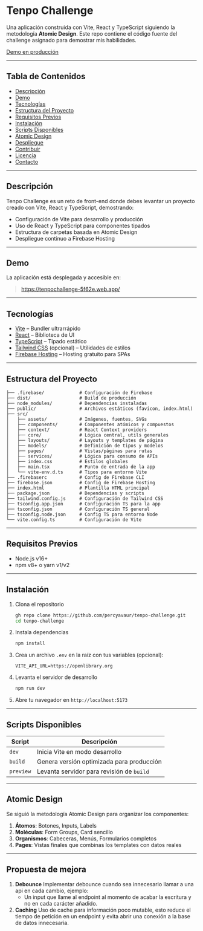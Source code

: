 # Tenpo Challenge

Una aplicación construida con Vite, React y TypeScript siguiendo la metodología **Atomic Design**. Este repo contiene el código fuente del challenge asignado para demostrar mis habilidades.

[Demo en producción](https://tenpochallenge-5f62e.web.app/)

---

## Tabla de Contenidos

- [Descripción](#descripción)  
- [Demo](#demo)  
- [Tecnologías](#tecnologías)  
- [Estructura del Proyecto](#estructura-del-proyecto)  
- [Requisitos Previos](#requisitos-previos)  
- [Instalación](#instalación)  
- [Scripts Disponibles](#scripts-disponibles)  
- [Atomic Design](#atomic-design)  
- [Despliegue](#despliegue)  
- [Contribuir](#contribuir)  
- [Licencia](#licencia)  
- [Contacto](#contacto)  

---

## Descripción

Tenpo Challenge es un reto de front-end donde debes levantar un proyecto creado con Vite, React y TypeScript, demostrando:

- Configuración de Vite para desarrollo y producción  
- Uso de React y TypeScript para componentes tipados  
- Estructura de carpetas basada en Atomic Design  
- Despliegue continuo a Firebase Hosting  

---

## Demo

La aplicación está desplegada y accesible en:

> https://tenpochallenge-5f62e.web.app/

---

## Tecnologías

- [Vite](https://vitejs.dev/) – Bundler ultrarrápido  
- [React](https://reactjs.org/) – Biblioteca de UI  
- [TypeScript](https://www.typescriptlang.org/) – Tipado estático  
- [Tailwind CSS](https://tailwindcss.com/) (opcional) – Utilidades de estilos  
- [Firebase Hosting](https://firebase.google.com/products/hosting) – Hosting gratuito para SPAs  

---

## Estructura del Proyecto

```
├── .firebase/             # Configuración de Firebase
├── dist/                  # Build de producción
├── node_modules/          # Dependencias instaladas
├── public/                # Archivos estáticos (favicon, index.html)
├── src/
│   ├── assets/            # Imágenes, fuentes, SVGs
│   ├── components/        # Componentes atómicos y compuestos
│   ├── context/           # React Context providers
│   ├── core/              # Lógica central, utils generales
│   ├── layouts/           # Layouts y templates de página
│   ├── models/            # Definición de tipos y modelos
│   ├── pages/             # Vistas/páginas para rutas
│   ├── services/          # Lógica para consumo de APIs
│   ├── index.css          # Estilos globales
│   ├── main.tsx           # Punto de entrada de la app
│   └── vite-env.d.ts      # Tipos para entorno Vite
├── .firebaserc            # Config de Firebase CLI
├── firebase.json          # Config de Firebase Hosting
├── index.html             # Plantilla HTML principal
├── package.json           # Dependencias y scripts
├── tailwind.config.js     # Configuración de Tailwind CSS
├── tsconfig.app.json      # Configuración TS para la app
├── tsconfig.json          # Configuración TS general
├── tsconfig.node.json     # Config TS para entorno Node
└── vite.config.ts         # Configuración de Vite
```

---

## Requisitos Previos

- Node.js v16+  
- npm v8+ o yarn v1/v2  

---

## Instalación

1. Clona el repositorio  
   ```bash
   gh repo clone https://github.com/percyavaur/tenpo-challenge.git
   cd tenpo-challenge
   ```
2. Instala dependencias  
   ```bash
   npm install
   ```
3. Crea un archivo `.env` en la raíz con tus variables (opcional):  
   ```
   VITE_API_URL=https://openlibrary.org
   ```
4. Levanta el servidor de desarrollo  
   ```bash
   npm run dev
   ```
5. Abre tu navegador en `http://localhost:5173`

---

## Scripts Disponibles

| Script       | Descripción                                  |
| ------------ | -------------------------------------------- |
| `dev`        | Inicia Vite en modo desarrollo               |
| `build`      | Genera versión optimizada para producción    |
| `preview`    | Levanta servidor para revisión de `build`    |

---

## Atomic Design

Se siguió la metodología Atomic Design para organizar los componentes:

1. **Átomos**: Botones, Inputs, Labels  
2. **Moléculas**: Form Groups, Card sencillo  
3. **Organismos**: Cabeceras, Menús, Formularios completos  
4. **Pages**: Vistas finales que combinas los templates con datos reales  

---

## Propuesta de mejora
1. **Debounce** Implementar debounce cuando sea innecesario llamar a una api en cada cambio, ejemplo:
   - Un input que llame al endpoint al momento de acabar la escritura y no en cada carácter añadido.
2. **Caching** Uso de cache para información poco mutable, esto reduce el tiempo de petición en un endpoint
   y evita abrir una conexión a la base de datos innecesaria.